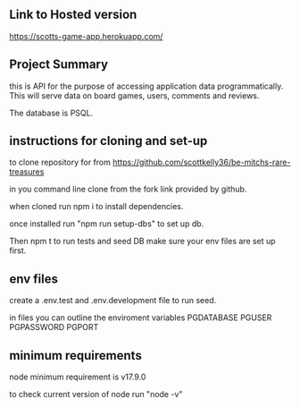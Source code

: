 ## Link to Hosted version

https://scotts-game-app.herokuapp.com/

## Project Summary

this is API for the purpose of accessing application data
programmatically. This will serve data on board games,
users, comments and reviews.

The database is PSQL.

## instructions for cloning and set-up

to clone repository for from
https://github.com/scottkelly36/be-mitchs-rare-treasures

in you command line clone from the fork link provided by
github.

when cloned run npm i to install dependencies.

once installed run "npm run setup-dbs" to set up db.

Then npm t to run tests and seed DB make sure your env files
are set up first.

## env files

create a .env.test and .env.development file to run seed.

in files you can outline the enviroment variables PGDATABASE
PGUSER PGPASSWORD PGPORT

## minimum requirements

node minimum requirement is v17.9.0

to check current version of node run "node -v"
